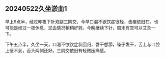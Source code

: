 ## 20240522久坐淤血1

早上9点半，经过昨夜下针双腿三阴交，今早口渴不欲饮症很轻，齿痕依旧在。也可能是经过一夜休息，淤血情况稍稍好转。今晚继续下针，周末有空可以艾灸一下。

下午五点半，久坐一天，口渴不欲饮症状回归，唇干想舔，嗓子发干，舌上与口腔上壁不润，舌头两侧还好。三阴交依旧有轻微压痛感。